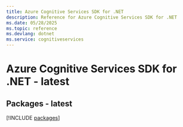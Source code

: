 ```yaml
---
title: Azure Cognitive Services SDK for .NET
description: Reference for Azure Cognitive Services SDK for .NET
ms.date: 05/28/2025
ms.topic: reference
ms.devlang: dotnet
ms.service: cognitiveservices
---
```

# Azure Cognitive Services SDK for .NET - latest
## Packages - latest
[!INCLUDE [packages](cognitive-services-index.md)]